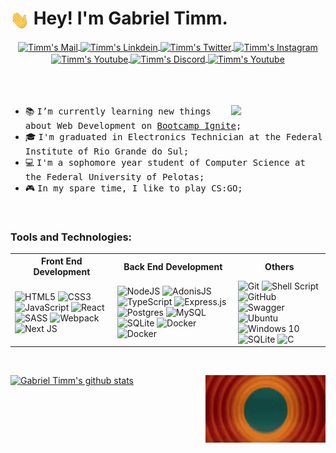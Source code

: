 # <img align="center" alt="GIF" src="./assets/hi.gif" width="30" height="30" /> Hey! I'm Gabriel Timm.

<center>
  <a href="mailto:contato.gabrieltimm@gmail.com">
    <img align="center" alt="Timm's Mail" height="30px" src="https://img.shields.io/badge/Gmail-EA4335?style=for-the-badge&logo=Gmail&logoColor=white" />
  </a>
  <a href="https://www.linkedin.com/in/gabriel-timm/">
    <img align="center" alt="Timm's Linkdein" height="30px" src="https://img.shields.io/badge/Linkedin-0A66C2?style=for-the-badge&logo=Linkedin&logoColor=white" />
  </a>
  <a href="https://twitter.com/gabrieltimm_">
    <img align="center" alt="Timm's Twitter" height="30px" src="https://img.shields.io/badge/Twitter-1DA1F2?style=for-the-badge&logo=Twitter&logoColor=white" />
  </a>
  <a href="https://www.instagram.com/gabrieltimm_/">
    <img align="center" alt="Timm's Instagram" height="30px" src="https://img.shields.io/badge/Instagram-E4405F?style=for-the-badge&logo=instagram&logoColor=white" />
  </a>
  <a href="https://open.spotify.com/user/gabrielst00">
    <img align="center" alt="Timm's Youtube" height="30px" src="https://img.shields.io/badge/Spotify-1DB954?style=for-the-badge&logo=Spotify&logoColor=white" />
  </a>
  <a href="https://discordapp.com/users/285512255523651585/">
    <img align="center" alt="Timm's Discord" height="30px" src="https://img.shields.io/badge/Discord-7289da?style=for-the-badge&logo=Discord&logoColor=white" />
  </a>
  <a href="https://www.youtube.com/channel/UCiRkx2C6rTuTwH9To53Cc7g">
    <img align="center" alt="Timm's Youtube" height="30px" src="https://img.shields.io/badge/Youtube-ff0000?style=for-the-badge&logo=Youtube&logoColor=white" />
  </a>
</center>

<br/>
<br/>
<br/>

<div>
  <img align="right" src="./assets/giphy.gif" width="30%"/>

  - 📚 <samp> I’m currently learning new things about Web Development on [Bootcamp Ignite](https://pages.rocketseat.com.br/ignite/);
  - 🎓 <samp> I'm graduated in Electronics Technician at the Federal Institute of Rio Grande do Sul;
  - 💻 <samp> I'm a sophomore year student of Computer Science at the Federal University of Pelotas;
  - 🎮 <samp> In my spare time, I like to play CS:GO;
</div>

<br/>

### Tools and Technologies:

<table style="width:100%">
  <tr>
    <th>Front End Development</th>
    <th>Back End Development</th>
    <th>Others</th>
  </tr>
  <tr>
    <td>
      <img alt="HTML5" src="https://img.shields.io/badge/html5-%23E34F26.svg?&style=for-the-badge&logo=html5&logoColor=white"/>
      <img alt="CSS3" src="https://img.shields.io/badge/css3-%231572B6.svg?&style=for-the-badge&logo=css3&logoColor=white"/>
      <img alt="JavaScript" src="https://img.shields.io/badge/javascript-%23323330.svg?&style=for-the-badge&logo=javascript&logoColor=%23F7DF1E"/>
      <img alt="React" src="https://img.shields.io/badge/react-%2320232a.svg?&style=for-the-badge&logo=react&logoColor=%2361DAFB"/>
      <img alt="SASS" src="https://img.shields.io/badge/SASS-hotpink.svg?&style=for-the-badge&logo=SASS&logoColor=white"/>
      <img alt="Webpack" src="https://img.shields.io/badge/webpack-%238DD6F9.svg?&style=for-the-badge&logo=webpack&logoColor=black" />
      <img alt="Next JS" src="https://img.shields.io/badge/nextjs-%23000000.svg?&style=for-the-badge&logo=next.js&logoColor=white"/>
    </td>
    <td>
      <img alt="NodeJS" src="https://img.shields.io/badge/adonisjs-%2343853D.svg?&style=for-the-badge&logo=node.js&logoColor=white"/>
      <img alt="AdonisJS" src="https://img.shields.io/badge/node.js-%2343853D.svg?&style=for-the-badge&logo=node.js&logoColor=white"/>
      <img alt="TypeScript" src="https://img.shields.io/badge/typescript-%23007ACC.svg?&style=for-the-badge&logo=typescript&logoColor=white"/>
      <img alt="Express.js" src="https://img.shields.io/badge/express.js-%23404d59.svg?&style=for-the-badge&logo=node.js&logoColor=white"/>
      <img alt="Postgres" src ="https://img.shields.io/badge/postgres-%23316192.svg?&style=for-the-badge&logo=postgresql&logoColor=white"/>
      <img alt="MySQL" src="https://img.shields.io/badge/mysql-%2300f.svg?&style=for-the-badge&logo=mysql&logoColor=white"/>
      <img alt="SQLite" src ="https://img.shields.io/badge/sqlite-%2307405e.svg?&style=for-the-badge&logo=sqlite&logoColor=white"/>
      <img alt="Docker" src="https://img.shields.io/badge/docker-%230db7ed.svg?&style=for-the-badge&logo=docker&logoColor=white"/>
      <img alt="Docker" src="https://img.shields.io/badge/docker_compose-%230db7ed.svg?&style=for-the-badge&logo=docker&logoColor=white"/>
    </td>
    <td>
      <img alt="Git" src="https://img.shields.io/badge/git-%23F05033.svg?&style=for-the-badge&logo=git&logoColor=white"/>
      <img alt="Shell Script" src="https://img.shields.io/badge/shell_script-%23121011.svg?&style=for-the-badge&logo=gnu-bash&logoColor=white"/>
      <img alt="GitHub" src="https://img.shields.io/badge/github-%23121011.svg?&style=for-the-badge&logo=github&logoColor=white"/>
      <img alt="Swagger" src="https://img.shields.io/badge/swagger-%2385EA2D.svg?&style=for-the-badge&logo=swagger&logoColor=black" />
      <img alt="Ubuntu" src="https://img.shields.io/badge/Ubuntu-E95420?style=for-the-badge&logo=ubuntu&logoColor=white" />
      <img alt="Windows 10" src="https://img.shields.io/badge/Windows-0078D6?style=for-the-badge&logo=windows&logoColor=white" />
      <img alt="SQLite" src="https://img.shields.io/badge/sqlite-7CBEE4.svg?&style=for-the-badge&logo=sqlite&logoColor=white" />
      <img alt="C" src="https://img.shields.io/badge/c-%2300599C.svg?&style=for-the-badge&logo=c&logoColor=white"/>
    </td>
  </tr>
</table>
<br/>

[![Gabriel Timm's github stats](https://github-readme-stats.vercel.app/api?username=gstimm&show_icons=true&theme=tokyonight)](https://github.com/gstimm/github-readme-stats)
<img align="right" src="./assets/thats.gif" width="38%"/>